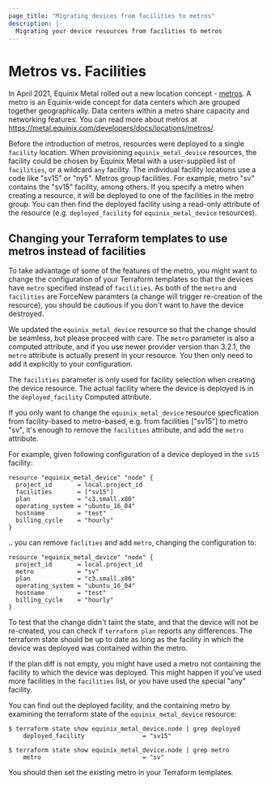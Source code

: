 ```yaml
---
page_title: "Migrating devices from facilities to metros"
description: |-
  Migrating your device resources from facilities to metros
---
```


# Metros vs. Facilities

In April 2021, Equinix Metal rolled out a new location concept - [metros](https://feedback.equinixmetal.com/changelog/new-metros-feature-live). A metro is an Equinix-wide concept for data centers which are grouped together geographically. Data centers within a metro share capacity and networking features. You can read more about metros at https://metal.equinix.com/developers/docs/locations/metros/.

Before the introduction of metros, resources were deployed to a single `facility` location.  When provisioning `equinix_metal_device` resources, the facility could be chosen by Equinix Metal with a user-supplied list of `facilities`, or a wildcard `any` facility.  The individual facility locations use a code like "sv15" or "ny5". Metros group facilities. For example, metro "sv" contains the "sv15" facility, among others. If you specify a metro when creating a resource, it will be deployed to one of the facilities in the metro group. You can then find the deployed facility using a read-only attribute of the resource (e.g. `deployed_facility` for `equinix_metal_device` resources).


## Changing your Terraform templates to use metros instead of facilities

To take advantage of some of the features of the metro, you might want to change the configuration of your Terraform templates so that the devices have `metro` specified instead of `facilities`. As both of the `metro` and `facilities` are ForceNew paramters (a change will trigger re-creation of the resource), you should be cautious if you don't want to have the device destroyed. 

We updated the `equinix_metal_device` resource so that the change should be seamless, but please proceed with care. The `metro` parameter is also a computed attribute, and if you use newer provider version than 3.2.1, the `metro` attribute is actually present in your resource. You then only need to add it explicitly to your configuration.

The `facilities` parameter is only used for facility selection when creating the device resource. The actual facility where the device is deployed is in the `deployed_facility` Computed attribute.

If you only want to change the `equinix_metal_device` resource specfication from facility-based to metro-based, e.g. from facilities ["sv15"] to metro "sv", it's enough to remove the `facilities` attribute, and add the `metro` attribute. 

For example, given following configuration of a device deployed in the `sv15` facility:

```hcl-terraform
resource "equinix_metal_device" "node" {
  project_id       = local.project_id
  facilities       = ["sv15"]
  plan             = "c3.small.x86"
  operating_system = "ubuntu_16_04"
  hostname         = "test"
  billing_cycle    = "hourly"
}
```

.. you can remove `faclities` and add `metro`, changing the configuration to:


```hcl-terraform
resource "equinix_metal_device" "node" {
  project_id       = local.project_id
  metro            = "sv"
  plan             = "c3.small.x86"
  operating_system = "ubuntu_16_04"
  hostname         = "test"
  billing_cycle    = "hourly"
}
```

To test that the change didn't taint the state, and that the device will not be re-created, you can check if `terraform plan` reports any differences. The terraform state should be up to date as long as the facility in which the device was deployed was contained within the metro.

If the plan diff is not empty, you might have used a metro not containing the facility to which the device was deployed. This might happen if you've used more facilities in the `facilities` list, or you have used the special "any" facility.

You can find out the deployed facility, and the containing metro by examining the terraform state of the `equinix_metal_device` resource:

```
$ terraform state show equinix_metal_device.node | grep deployed
    deployed_facility                = "sv15"
```

```
$ terraform state show equinix_metal_device.node | grep metro
    metro                            = "sv"
```

You should then set the existing metro in your Terraform templates.
